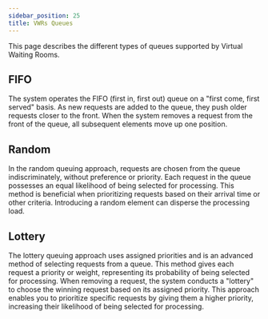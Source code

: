 ```yaml
---
sidebar_position: 25
title: VWRs Queues
---
```


This page describes the different types of queues supported by Virtual Waiting Rooms.

## FIFO

The system operates the FIFO (first in, first out) queue on a "first come, first served" basis. As new requests are added to the queue, they push older requests closer to the front. When the system removes a request from the front of the queue, all subsequent elements move up one position.

## Random

In the random queuing approach, requests are chosen from the queue indiscriminately, without preference or priority. Each request in the queue possesses an equal likelihood of being selected for processing. This method is beneficial when prioritizing requests based on their arrival time or other criteria. Introducing a random element can disperse the processing load.

## Lottery

The lottery queuing approach uses assigned priorities and is an advanced method of selecting requests from a queue. This method gives each request a priority or weight, representing its probability of being selected for processing. When removing a request, the system conducts a "lottery" to choose the winning request based on its assigned priority. This approach enables you to prioritize specific requests by giving them a higher priority, increasing their likelihood of being selected for processing.
